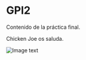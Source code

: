 # GPI2
Contenido de la práctica final.

Chicken Joe os saluda.

![Image text](https://www.google.com/imgres?imgurl=https%3A%2F%2Flookaside.fbsbx.com%2Flookaside%2Fcrawler%2Fmedia%2F%3Fmedia_id%3D33315313705&imgrefurl=https%3A%2F%2Fes-es.facebook.com%2FChicken-Joe-33315313705%2Fposts&tbnid=IZPfF0RYqMoTFM&vet=12ahUKEwiQ5dvE9sP3AhUI8IUKHXiQAbQQMygCegUIARDEAQ..i&docid=Z72gZAXvjOtP3M&w=207&h=320&q=chicken%20joe&client=safari&ved=2ahUKEwiQ5dvE9sP3AhUI8IUKHXiQAbQQMygCegUIARDEAQ)
